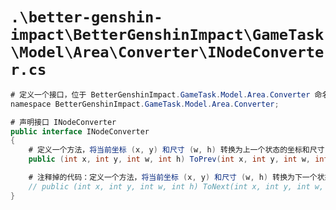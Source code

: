 # `.\better-genshin-impact\BetterGenshinImpact\GameTask\Model\Area\Converter\INodeConverter.cs`

```cs
# 定义一个接口，位于 BetterGenshinImpact.GameTask.Model.Area.Converter 命名空间
﻿namespace BetterGenshinImpact.GameTask.Model.Area.Converter;

# 声明接口 INodeConverter
public interface INodeConverter
{
    # 定义一个方法，将当前坐标 (x, y) 和尺寸 (w, h) 转换为上一个状态的坐标和尺寸
    public (int x, int y, int w, int h) ToPrev(int x, int y, int w, int h);

    # 注释掉的代码：定义一个方法，将当前坐标 (x, y) 和尺寸 (w, h) 转换为下一个状态的坐标和尺寸
    // public (int x, int y, int w, int h) ToNext(int x, int y, int w, int h);
}
```